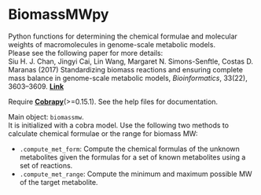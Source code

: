 # BiomassMWpy
Python functions for determining the chemical formulae and molecular weights of macromolecules in genome-scale metabolic models.  
Please see the following paper for more details:  
Siu H. J. Chan, Jingyi Cai, Lin Wang, Margaret N. Simons-Senftle, Costas D. Maranas (2017) Standardizing biomass reactions and ensuring complete mass balance in genome-scale metabolic models, *Bioinformatics*, 33(22), 3603–3609.
**[Link](https://doi.org/10.1093/bioinformatics/btx453)**  

Require **[Cobrapy](https://github.com/opencobra/cobrapy)**(>=0.15.1). See the help files for documentation.  

Main object: `biomassmw`.  
It is initialized with a cobra model. Use the following two methods to calculate chemical formulae or the range for biomass MW:  
- `.compute_met_form`: Compute the chemical formulas of the unknown metabolites given the formulas for a set of known metabolites using a set of reactions.  
- `.compute_met_range`: Compute the minimum and maximum possible MW of the target metabolite.
